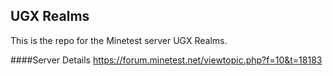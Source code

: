 ## UGX Realms

This is the repo for the Minetest server UGX Realms.

####Server Details
https://forum.minetest.net/viewtopic.php?f=10&t=18183